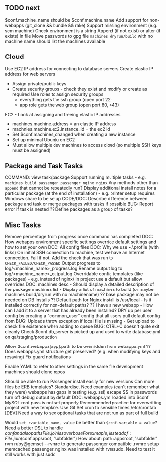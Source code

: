 TODO next
----------------------------------------

$conf.machine_name should be $conf.machine.name
Add support for non-webapps (git_clone && bundle && rake)
Support missing environment (e.g. scm machine)
Check environment is a string
Append (if not exist) or alter (if exists) in file
Move passwords to gpg file
`machines dryrun/build` with no machine name should list the machines available

Cloud
----------------------------------------
Use EC2 IP address for connecting to database servers
Create elastic IP address for web servers

* Assign private/public keys
* Create security groups - check they exist and modify or create as required
  Use roles to assign security groups
  * everything gets the ssh group (open port 22)
  * app role gets the web group (open port 80, 443)


EC2 - Look at assigning and freeing elastic IP addresses

  * machines.machine.address = an elastic IP address
  * machnies.machine.ec2.instance_id = the ec2 id
  * Set $conf.machines_changed when creating a new instance
  * Set up minimal Ubuntu on EC2
  * Must allow multiple dev machines to access cloud (so multiple SSH keys must be assigned)

Package and Task Tasks
----------------------------------------

COMMAND: view task/package
Support running multiple tasks - e.g. `machines build passenger passenger_nginx nginx`
Any methods other than `append` that cannot be repeatedly run?
Display additional install notes for a particular package (at the end of installation) - e.g. printer setup requires Windows share to be setup
CODE/DOC: Describe difference between package and task or merge packages with tasks if possible
BUG: Report error if task is nested
?? Define packages as a group of tasks?


Misc Tasks
----------------------------------------

Remove percentage from progress once command has completed
DOC: How webapps environment specific settings override default settings and how to set your own
DOC: All config files
DOC: Why we use ~/.profile (with links)
On initial SSH connection to machine, test we have an Internet connection. Fail if not.
Add the check that was run to `CHECK_FAILED/CHECK_PASSED`
Output progress to log/<machine_name>_progress.log
Rename output log to log/<machine_name>_output.log
Overridable config templates (like packages) - e.g. instead of nginx/ in project use a default but allow overrides
DOC: machines desc <package> - Should display a detailed description of the package
machines list - Display a list of machines to build (or maybe machines build/dryrun with no machinename)
?? base package may not be needed on DB installs
?? Default path for Nginx install is /usr/local - Is it installed correctly for non-default paths?
?? I have a new webapp - How can I add it to a server that has already been installed?
DRY up per user config by creating a "common_user" config that all users pull default config from
BUG: Uploads throw exception if local file is missing - Get upload to check file existence when adding to queue
BUG: CTRL+C doesn't quite exit cleanly
Check $conf.db_server is picked up and used to write database.yml on qa/staging/production

Allow $conf.webapps[app].path to be overridden from webapps.yml
?? Does webapps.yml structure get preserved? (e.g. when modifying keys and resaving)
Fix guard notifications

Enable YAML to refer to other settings in the same file
development machines should clone repos

Should be able to run Passenger install easily for new versions
Can more files be ERB templates? Standardise. Need examples (can't remember what they were)
webapps has gaps in testing (e.g. ssl)
escape $$ in passwords
turn off debug output by default
DOC: webapps.yml loaded into $conf
MySQL root pass is not set properly
Recommended practice for overwritting project with new template. Use Git
Set cron to sensible times /etc/crontab [DEV]
Need a way to see optional tasks that are not run as part of full build

Would `set :variable_name, value` be better than `$conf.variable = value`?
Need a better DSL to handle $conf and also paths File.join is so verbose
  For exmaple, instead of:
    File.join($conf.appsroot, 'subfolder')
  How about:
    path :appsroot, 'subfolder'
rvm ruby@gemset --rvmrc to generate passenger compatible .rvmrc
setup memcached
passenger_nginx was installed with rvmsudo. Need to test it still works with just sudo

